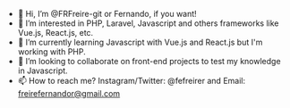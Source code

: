- 👋 Hi, I’m @FRFreire-git or Fernando, if you want!
- 👀 I’m interested in PHP, Laravel, Javascript and others frameworks like Vue.js, React.js, etc.
- 🌱 I’m currently learning Javascript with Vue.js and React.js but I'm working with PHP.
- 💞️ I’m looking to collaborate on front-end projects to test my knowledge in Javascript.
- 📫 How to reach me? Instagram/Twitter: @fefreirer and Email: freirefernandor@gmail.com

<!---
FRFreire-git/FRFreire-git is a ✨ special ✨ repository because its `README.md` (this file) appears on your GitHub profile.
You can click the Preview link to take a look at your changes.
--->

